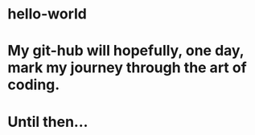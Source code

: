# hello-world

# My git-hub will hopefully, one day, mark my journey through the art of coding. 
# Until then...
